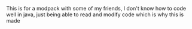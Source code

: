 This is for a modpack with some of my friends, I don't know how to code well in java, just being able to read and modify code which is why this is made
